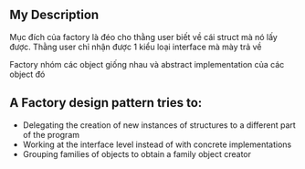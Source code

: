## My Description

Mục đích của factory là đéo cho thằng user biết về cái struct mà nó lấy được. Thằng user chỉ nhận được 1 kiểu loại interface mà mày trả về

Factory nhóm các object giống nhau và abstract implementation của các object đó

## A Factory design pattern tries to:

- Delegating the creation of new instances of structures to a different part of the program
- Working at the interface level instead of with concrete implementations
- Grouping families of objects to obtain a family object creator
